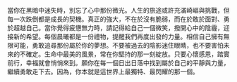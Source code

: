 當你在黑暗中迷失時，別忘了心中那份微光。人生的旅途或許充滿崎嶇與挑戰，但每一次跌倒都是成長的契機。真正的強大，不在於沒有脆弱，而在於敢於面對、勇於超越自己。當你覺得疲憊無力時，請記得給自己一個微笑，撥開心中的陰霾，迎接新的希望。每個晨曦都是一份禮物，提醒我們再度出發的力量。相信自己擁有無限可能，勇敢追尋那份屬於你的夢想。不要被過去的陰影迷住眼睛，也不要害怕未來的不確定。生命中最美的風景，常在你堅持的那一刻綻放。只要心懷感恩，踏實前行，幸福就會悄悄來到。願你在每一個日出日落中找到屬於自己的平靜與力量，繼續勇敢走下去。因為，你本就是這世界上最獨特、最閃耀的那一個。